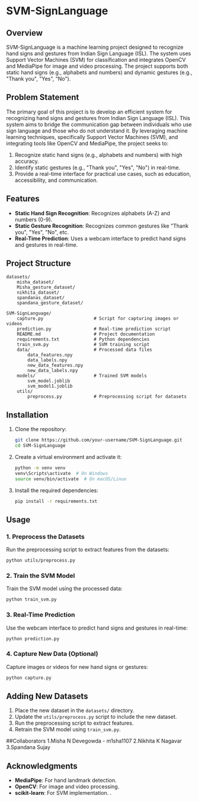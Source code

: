 # SVM-SignLanguage

## Overview
SVM-SignLanguage is a machine learning project designed to recognize hand signs and gestures from Indian Sign Language (ISL). The system uses Support Vector Machines (SVM) for classification and integrates OpenCV and MediaPipe for image and video processing. The project supports both static hand signs (e.g., alphabets and numbers) and dynamic gestures (e.g., "Thank you", "Yes", "No").

## Problem Statement

The primary goal of this project is to develop an efficient system for recognizing hand signs and gestures from Indian Sign Language (ISL). This system aims to bridge the communication gap between individuals who use sign language and those who do not understand it. By leveraging machine learning techniques, specifically Support Vector Machines (SVM), and integrating tools like OpenCV and MediaPipe, the project seeks to:

1. Recognize static hand signs (e.g., alphabets and numbers) with high accuracy.
2. Identify static gestures (e.g., "Thank you", "Yes", "No") in real-time.
3. Provide a real-time interface for practical use cases, such as education, accessibility, and communication.

## Features
- **Static Hand Sign Recognition**: Recognizes alphabets (A-Z) and numbers (0-9).
- **Static Gesture Recognition**: Recognizes common gestures like "Thank you", "Yes", "No", etc.
- **Real-Time Prediction**: Uses a webcam interface to predict hand signs and gestures in real-time.


## Project Structure
```
datasets/
    misha_dataset/               
    Misha_gesture_dataset/       
    nikhita_dataset/             
    spandanas_dataset/           
    spandana_gesture_dataset/    

SVM-SignLanguage/
    capture.py                   # Script for capturing images or videos
    prediction.py                # Real-time prediction script
    README.md                    # Project documentation
    requirements.txt             # Python dependencies
    train_svm.py                 # SVM training script
    data/                        # Processed data files
        data_features.npy
        data_labels.npy
        new_data_features.npy
        new_data_labels.npy
    models/                      # Trained SVM models
        svm_model.joblib
        svm_model1.joblib
    utils/
        preprocess.py            # Preprocessing script for datasets
```

## Installation
1. Clone the repository:
   ```bash
   git clone https://github.com/your-username/SVM-SignLanguage.git
   cd SVM-SignLanguage
   ```

2. Create a virtual environment and activate it:
   ```bash
   python -m venv venv
   venv\Scripts\activate  # On Windows
   source venv/bin/activate  # On macOS/Linux
   ```

3. Install the required dependencies:
   ```bash
   pip install -r requirements.txt
   ```

## Usage

### 1. Preprocess the Datasets
Run the preprocessing script to extract features from the datasets:
```bash
python utils/preprocess.py
```

### 2. Train the SVM Model
Train the SVM model using the processed data:
```bash
python train_svm.py
```

### 3. Real-Time Prediction
Use the webcam interface to predict hand signs and gestures in real-time:
```bash
python prediction.py
```

### 4. Capture New Data (Optional)
Capture images or videos for new hand signs or gestures:
```bash
python capture.py
```

## Adding New Datasets
1. Place the new dataset in the `datasets/` directory.
2. Update the `utils/preprocess.py` script to include the new dataset.
3. Run the preprocessing script to extract features.
4. Retrain the SVM model using `train_svm.py`.

##Collaborators
1.Misha N Devegowda - m1sha1107
2.Nikhita K Nagavar
3.Spandana Sujay

## Acknowledgments
- **MediaPipe**: For hand landmark detection.
- **OpenCV**: For image and video processing.
- **scikit-learn**: For SVM implementation.
.